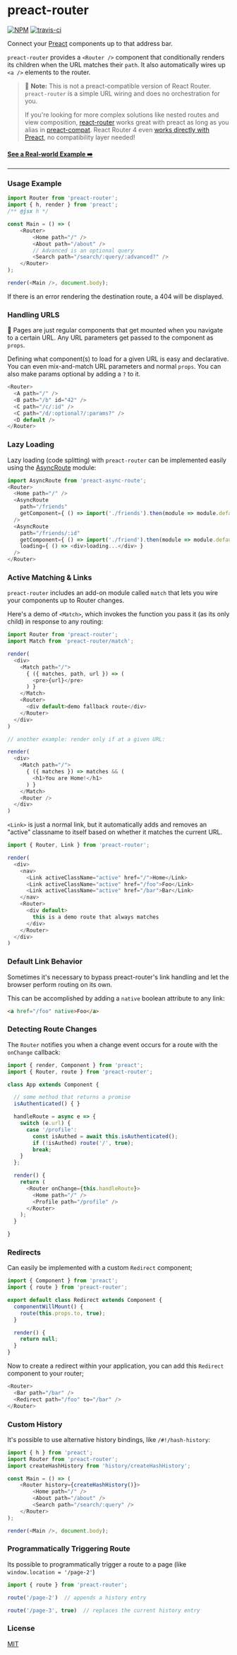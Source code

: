 # preact-router

[![NPM](https://img.shields.io/npm/v/preact-router.svg)](https://www.npmjs.com/package/preact-router)
[![travis-ci](https://travis-ci.org/developit/preact-router.svg)](https://travis-ci.org/developit/preact-router)

Connect your [Preact] components up to that address bar.

`preact-router` provides a `<Router />` component that conditionally renders its children when the URL matches their `path`. It also automatically wires up `<a />` elements to the router.

> 💁 **Note:** This is not a preact-compatible version of React Router. `preact-router` is a simple URL wiring and does no orchestration for you.
>
> If you're looking for more complex solutions like nested routes and view composition, [react-router](https://github.com/ReactTraining/react-router) works great with preact as long as you alias in [preact-compat](https://github.com/developit/preact-compat).  React Router 4 even [works directly with Preact](https://codepen.io/developit/pen/BWxepY?editors=0010), no compatibility layer needed!

#### [See a Real-world Example :arrow_right:](https://jsfiddle.net/developit/qc73v9va/)


---


### Usage Example

```js
import Router from 'preact-router';
import { h, render } from 'preact';
/** @jsx h */

const Main = () => (
	<Router>
		<Home path="/" />
		<About path="/about" />
		// Advanced is an optional query
		<Search path="/search/:query/:advanced?" />
	</Router>
);

render(<Main />, document.body);
```

If there is an error rendering the destination route, a 404 will be displayed.


### Handling URLS

:information_desk_person: Pages are just regular components that get mounted when you navigate to a certain URL.
Any URL parameters get passed to the component as `props`.

Defining what component(s) to load for a given URL is easy and declarative.
You can even mix-and-match URL parameters and normal `props`.
You can also make params optional by adding a `?` to it.

```js
<Router>
  <A path="/" />
  <B path="/b" id="42" />
  <C path="/c/:id" />
  <C path="/d/:optional?/:params?" />
  <D default />
</Router>
```


### Lazy Loading

Lazy loading (code splitting) with `preact-router` can be implemented easily using the [AsyncRoute](https://www.npmjs.com/package/preact-async-route) module:

```js
import AsyncRoute from 'preact-async-route';
<Router>
  <Home path="/" />
  <AsyncRoute
    path="/friends"
    getComponent={ () => import('./friends').then(module => module.default) }
  />
  <AsyncRoute
    path="/friends/:id"
    getComponent={ () => import('./friend').then(module => module.default) }
    loading={ () => <div>loading...</div> }
  />
</Router>
```


### Active Matching & Links

`preact-router` includes an add-on module called `match` that lets you wire your components up to Router changes.

Here's a demo of `<Match>`, which invokes the function you pass it (as its only child) in response to any routing:

```js
import Router from 'preact-router';
import Match from 'preact-router/match';

render(
  <div>
    <Match path="/">
      { ({ matches, path, url }) => (
        <pre>{url}</pre>
      ) }
    </Match>
    <Router>
      <div default>demo fallback route</div>
    </Router>
  </div>
)

// another example: render only if at a given URL:

render(
  <div>
    <Match path="/">
      { ({ matches }) => matches && (
        <h1>You are Home!</h1>
      ) }
    </Match>
    <Router />
  </div>
)
```

`<Link>` is just a normal link, but it automatically adds and removes an "active" classname to itself based on whether it matches the current URL.

```js
import { Router, Link } from 'preact-router';

render(
  <div>
    <nav>
      <Link activeClassName="active" href="/">Home</Link>
      <Link activeClassName="active" href="/foo">Foo</Link>
      <Link activeClassName="active" href="/bar">Bar</Link>
    </nav>
    <Router>
      <div default>
        this is a demo route that always matches
      </div>
    </Router>
  </div>
)
```


### Default Link Behavior

Sometimes it's necessary to bypass preact-router's link handling and let the browser perform routing on its own.

This can be accomplished by adding a `native` boolean attribute to any link:

```html
<a href="/foo" native>Foo</a>
```

### Detecting Route Changes

The `Router` notifies you when a change event occurs for a route with the `onChange` callback:

```js
import { render, Component } from 'preact';
import { Router, route } from 'preact-router';

class App extends Component {

  // some method that returns a promise
  isAuthenticated() { }

  handleRoute = async e => {
    switch (e.url) {
      case '/profile':
        const isAuthed = await this.isAuthenticated();
        if (!isAuthed) route('/', true);
        break;
    }
  };

  render() {
    return (
      <Router onChange={this.handleRoute}>
        <Home path="/" />
        <Profile path="/profile" />
      </Router>
    );
  }

}
```

### Redirects

Can easily be implemented with a custom `Redirect` component;

```js
import { Component } from 'preact';
import { route } from 'preact-router';

export default class Redirect extends Component {
  componentWillMount() {
    route(this.props.to, true);
  }

  render() {
    return null;
  }
}
```

Now to create a redirect within your application, you can add this `Redirect` component to your router;

```js
<Router>
  <Bar path="/bar" />
  <Redirect path="/foo" to="/bar" />
</Router>
```


### Custom History

It's possible to use alternative history bindings, like `/#!/hash-history`:

```js
import { h } from 'preact';
import Router from 'preact-router';
import createHashHistory from 'history/createHashHistory';

const Main = () => (
    <Router history={createHashHistory()}>
        <Home path="/" />
        <About path="/about" />
        <Search path="/search/:query" />
    </Router>
);

render(<Main />, document.body);
```

### Programmatically Triggering Route

Its possible to programmatically trigger a route to a page (like `window.location = '/page-2'`)

```js
import { route } from 'preact-router';

route('/page-2')  // appends a history entry

route('/page-3', true)  // replaces the current history entry
```

### License

[MIT]


[Preact]: https://github.com/developit/preact
[MIT]: https://choosealicense.com/licenses/mit/
